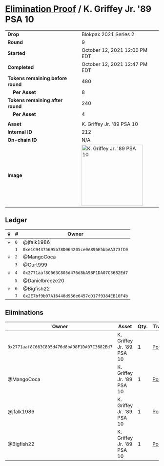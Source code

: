 # [Elimination Proof](./readme.md) / K. Griffey Jr. &#039;89 PSA 10

|||
|---|---|
| **Drop** | Blokpax 2021 Series 2 |
| **Round** | 9 |
| **Started** | October 12, 2021 12:00 PM EDT |
| **Completed** | October 12, 2021 12:47 PM EDT |
| **Tokens remaining before round** | 480 |
| **&nbsp;&nbsp;&nbsp;&nbsp;Per Asset** | 8 |
| **Tokens remaining after round** | 240 |
| **&nbsp;&nbsp;&nbsp;&nbsp;Per Asset** | 4 |
| | |
| **Asset** | K. Griffey Jr. &#039;89 PSA 10 |
| **Internal ID** | 212 |
| **On-chain ID** | N/A |
| **Image** | <img src="https://tcdn.blokpax.com/9484ebfa-6369-4b3a-aab3-fc70d697ecbc/41ce6e27bb1c6399a9d6019ff3d4d5e62e00f7f42a763d4c6aa1ea68f2201e07.jpg" height="200" alt="K. Griffey Jr. &#039;89 PSA 10" /> |

## Ledger

| 💀 | # | Owner |
| --- | --- | --- |
| 💀 | `0` | @jfalk1986 |
|  | `1` | `0xe1C94375695b78D064205ce0A896E5bbAA373fC0` |
| 💀 | `2` | @MangoCoca |
|  | `3` | @Gurt999 |
| 💀 | `4` | `0x2771aaf8C663C805d476d8bA98F1DA07C3682Ed7` |
|  | `5` | @Danielbreeze20 |
| 💀 | `6` | @Bigfish22 |
|  | `7` | `0x2E7bf9b07A16448d956e6457cD17f9384EB10F4b` |


## Eliminations

| Owner | Asset | Qty. | Transaction |
| --- | --- | --- | --- |
| `0x2771aaf8C663C805d476d8bA98F1DA07C3682Ed7` | K. Griffey Jr. '89 PSA 10 | 1 | [Polygonscan](https://polygonscan.com/tx/0x81bf873bba26354836647163468e14a109c6a035221867c2ea912992986d4688) |
| @MangoCoca | K. Griffey Jr. '89 PSA 10 | 1 | [Polygonscan](https://polygonscan.com/tx/0xafc20e39028a921572c179cbd48e86f3de019733b8b8db438a292e1a25cd2065) |
| @jfalk1986 | K. Griffey Jr. '89 PSA 10 | 1 | [Polygonscan](https://polygonscan.com/tx/0xb17d0aa345da0d61589f86409c7f694e68101ca84d8e2271574271cb69457f67) |
| @Bigfish22 | K. Griffey Jr. '89 PSA 10 | 1 | [Polygonscan](https://polygonscan.com/tx/0x255675d675321413a6ebbd41d3c1352dd492da0b00b2637040aa0c10c0bd8ac6) |
